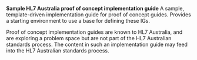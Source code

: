 **Sample HL7 Australia proof of concept implementation guide**
A sample, template-driven implementation guide for proof of concept guides. Provides a starting environment to use a base for defining these IGs.

Proof of concept implementation guides are known to HL7 Australia, and are exploring a problem space but are not part of the HL7 Australian standards process. The content in such an implementation guide may feed into the HL7 Australian standards process.




